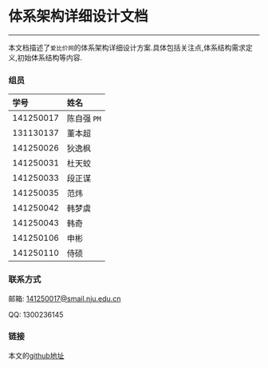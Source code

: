 # 体系架构详细设计文档

---

本文档描述了`爱比价网`的体系架构详细设计方案.具体包括关注点,体系结构需求定义,初始体系结构等内容.

### 组员

| 学号 | 姓名 |
| :--- | :--- |
|141250017  |陈自强 `PM`|
|131130137  |董本超  |
|141250026  |狄逸枫|
|141250031  |杜天蛟|
|141250033  |段正谋|
|141250035  |范炜|
|141250042  |韩梦虞|
|141250043  |韩奇|
|141250106  |申彬|
|141250110  |侍硕|


### 联系方式

邮箱: 141250017@smail.nju.edu.cn

QQ:  1300236145

### 链接

本文的[github地址](https://github.com/NjuArchitecture/DetailedDesignDocument)


